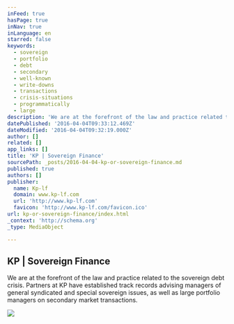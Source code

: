 ```yaml
---
inFeed: true
hasPage: true
inNav: true
inLanguage: en
starred: false
keywords:
  - sovereign
  - portfolio
  - debt
  - secondary
  - well-known
  - write-downs
  - transactions
  - crisis-situations
  - programmatically
  - large
description: 'We are at the forefront of the law and practice related to the sovereign debt crisis. Partners at KP have established track records advising managers of general syndicated and special sovereign issues, as well as large portfolio managers on secondary market transactions.'
datePublished: '2016-04-04T09:33:12.469Z'
dateModified: '2016-04-04T09:32:19.000Z'
author: []
related: []
app_links: []
title: 'KP | Sovereign Finance'
sourcePath: _posts/2016-04-04-kp-or-sovereign-finance.md
published: true
authors: []
publisher:
  name: Kp-lf
  domain: www.kp-lf.com
  url: 'http://www.kp-lf.com'
  favicon: 'http://www.kp-lf.com/favicon.ico'
url: kp-or-sovereign-finance/index.html
_context: 'http://schema.org'
_type: MediaObject

---
```

<article style=""><h1>KP | Sovereign Finance</h1><p>We are at the forefront of the law and practice related to the sovereign debt crisis. Partners at KP have established track records advising managers of general syndicated and special sovereign issues, as well as large portfolio managers on secondary market transactions.</p><img src="http://www.kp-lf.com/upload/people/CNK_photo.jpeg" /></article>